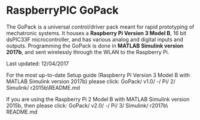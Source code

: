 # RaspberryPIC GoPack

The GoPack is a universal control/driver pack meant for rapid prototyping of mechatronic systems. 
It houses a **Raspberry Pi Version 3 Model B**, 16 bit dsPIC33F microcontroller, and has various analog and digital inputs and outputs. Programming the GoPack is done in **MATLAB Simulink version 2017b**, and sent wirelessly through the WLAN to the Raspberry Pi.

Last updated: 12/04/2017

For the most up-to-date Setup guide (Raspberry Pi Version 3 Model B with MATLAB Simulink version 2017b) please click: GoPack/ v1.0/ -/ Pi/ 2/ Simulink/ r2015b\README.md

If you are using the Raspberry Pi 2 Model B with MATLAB Simulink version 2015b, then please click: GoPack/ v2.0/ -/ Pi/ 3/ Simulink/ r2017b\ README.md
